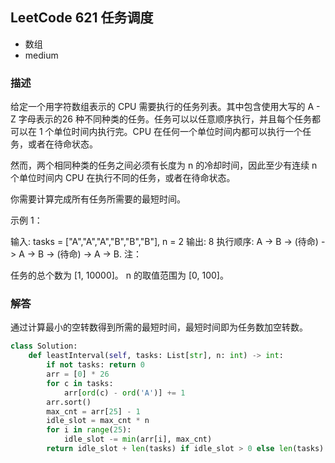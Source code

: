 ## LeetCode  621  任务调度
- 数组
- medium

### 描述
给定一个用字符数组表示的 CPU 需要执行的任务列表。其中包含使用大写的 A - Z 字母表示的26 种不同种类的任务。任务可以以任意顺序执行，并且每个任务都可以在 1 个单位时间内执行完。CPU 在任何一个单位时间内都可以执行一个任务，或者在待命状态。

然而，两个相同种类的任务之间必须有长度为 n 的冷却时间，因此至少有连续 n 个单位时间内 CPU 在执行不同的任务，或者在待命状态。

你需要计算完成所有任务所需要的最短时间。

示例 1：

输入: tasks = ["A","A","A","B","B","B"], n = 2
输出: 8
执行顺序: A -> B -> (待命) -> A -> B -> (待命) -> A -> B.
注：

任务的总个数为 [1, 10000]。
n 的取值范围为 [0, 100]。

### 解答
通过计算最小的空转数得到所需的最短时间，最短时间即为任务数加空转数。

```Python
class Solution:
    def leastInterval(self, tasks: List[str], n: int) -> int:
        if not tasks: return 0
        arr = [0] * 26
        for c in tasks:
            arr[ord(c) - ord('A')] += 1
        arr.sort()
        max_cnt = arr[25] - 1
        idle_slot = max_cnt * n
        for i in range(25):
            idle_slot -= min(arr[i], max_cnt)
        return idle_slot + len(tasks) if idle_slot > 0 else len(tasks)       
```

